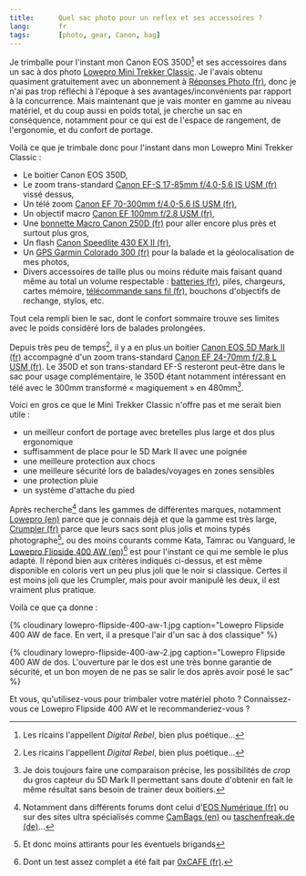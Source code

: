 ```yaml
---
title:      Quel sac photo pour un reflex et ses accessoires ?
lang:       fr
tags:       [photo, gear, Canon, bag]
---
```


Je trimballe pour l'instant mon Canon EOS 350D[^1] et ses accessoires dans un sac à dos photo [Lowepro Mini Trekker Classic](http://www.google.fr/images?hl=fr&q=lowepro+Mini+Trekker+Classic). Je l'avais obtenu quasiment gratuitement avec un abonnement à [Réponses Photo (fr)](http://fr.wikipedia.org/wiki/R%C3%A9ponses_Photo), donc je n'ai pas trop réfléchi à l'époque à ses avantages/inconvénients par rapport à la concurrence. Mais maintenant que je vais monter en gamme au niveau matériel, et du coup aussi en poids total, je cherche un sac en conséquence, notamment pour ce qui est de l'espace de rangement, de l'ergonomie, et du confort de portage.


[^1]: Les ricains l'appellent *Digital Rebel*, bien plus poétique…

Voilà ce que je trimbale donc pour l'instant dans mon Lowepro Mini Trekker Classic :

- Le boitier Canon EOS 350D,
- Le zoom trans-standard [Canon EF-S 17-85mm f/4.0-5.6 IS USM (fr)](http://www.amazon.fr/dp/B0002XNRG4/gasteroprod-21) vissé dessus,
- Un télé zoom [Canon EF 70-300mm f/4.0-5.6 IS USM (fr)](http://www.amazon.fr/dp/B000B84KB6/gasteroprod-21),
- Un objectif macro [Canon EF 100mm f/2.8 USM (fr)](http://www.amazon.fr/dp/B00005KHRX/gasteroprod-21),
- Une [bonnette Macro Canon 250D (fr)](http://www.amazon.fr/dp/B00008AZZI/gasteroprod-21) pour aller encore plus près et surtout plus gros,
- Un flash [Canon Speedlite 430 EX II (fr)](http://www.amazon.fr/dp/B001AXFV5A/gasteroprod-21),
- Un [GPS Garmin Colorado 300 (fr)](http://www.amazon.fr/dp/B0012XKCXO/gasteroprod-21) pour la balade et la géolocalisation de mes photos,
- Divers accessoires de taille plus ou moins réduite mais faisant quand même au total un volume respectable : [batteries (fr)](http://www.amazon.fr/dp/B000ZNY2O2/gasteroprod-21), piles, chargeurs, cartes mémoire, [télécommande sans fil (fr)](http://www.amazon.fr/dp/B00005LLPA/gasteroprod-21), bouchons d'objectifs de rechange, stylos, etc.

Tout cela rempli bien le sac, dont le confort sommaire trouve ses limites avec le poids considéré lors de balades prolongées.

Depuis très peu de temps[^1], il y a en plus un boitier [Canon EOS 5D Mark II (fr)](http://www.amazon.fr/dp/B001G7PBIC/gasteroprod-21) accompagné d'un zoom trans-standard [Canon EF 24-70mm f/2.8 L USM (fr)](http://www.amazon.fr/dp/B00007EE8M). Le 350D et son trans-standard EF-S resteront peut-être dans le sac pour usage complémentaire, le 350D étant notamment intéressant en télé avec le 300mm transformé « magiquement » en 480mm[^2].

Voici en gros ce que le Mini Trekker Classic n'offre pas et me serait bien utile :

- un meilleur confort de portage avec bretelles plus large et dos plus ergonomique
- suffisamment de place pour le 5D Mark II avec une poignée
- une meilleure protection aux chocs
- une meilleure sécurité lors de balades/voyages en zones sensibles
- une protection pluie
- un système d'attache du pied

Après recherche[^3] dans les gammes de différentes marques, notamment [Lowepro (en)](http://www.lowepro.com/) parce que je connais déjà et que la gamme est très large, [Crumpler (fr)](http://www.crumpler.fr/?categroy=Photo_Bags&page=products&category=3) parce que leurs sacs sont plus jolis et moins typés photographe[^4], ou des moins courants comme Kata, Tamrac ou Vanguard, le [Lowepro Flipside 400 AW (en)](http://products.lowepro.com/product/Flipside-400%20AW,2116.htm)[^5] est pour l'instant ce qui me semble le plus adapté. Il répond bien aux critères indiqués ci-dessus, et est même disponible en coloris vert un peu plus joli que le noir si classique. Certes il est moins joli que les Crumpler, mais pour avoir manipulé les deux, il est vraiment plus pratique.

Voilà ce que ça donne :

{% cloudinary lowepro-flipside-400-aw-1.jpg caption="Lowepro Flipside 400 AW de face. En vert, il a presque l'air d'un sac à dos classique" %}

{% cloudinary lowepro-flipside-400-aw-2.jpg caption="Lowepro Flipside 400 AW de dos. L'ouverture par le dos est une très bonne garantie de sécurité, et un bon moyen de ne pas se salir le dos après avoir posé le sac" %}


Et vous, qu'utilisez-vous pour trimbaler votre matériel photo ? Connaissez-vous ce Lowepro Flipside 400 AW et le recommanderiez-vous ?



[^1]: Canon a du mal à livrer ses distributeurs, mais le Père Noël l'a peut-être aidé à améliorer sa logistique…

[^2]: Je dois toujours faire une comparaison précise, les possibilités de *crop* du gros capteur du 5D Mark II permettant sans doute d'obtenir en fait le même résultat sans besoin de trainer deux boitiers.

[^3]: Notamment dans différents forums dont celui d'[EOS Numérique (fr)](http://www.eos-numerique.com/forums/f35/sacs-photo-les-marques-et-modeles-vos-avis-et-commentaires-50504/) ou sur des sites ultra spécialisés comme [CamBags (en)](http://www.cambags.com/camera_bag_mainpage.htm) ou [taschenfreak.de (de)](http://taschenfreak.de/indexliste.htm)…

[^4]: Et donc moins attirants pour les éventuels brigands

[^5]: Dont un test assez complet a été fait par [0xCAFE (fr)](http://bloguedegeek.net/2008/10/28/lowepro-flipside-400-aw-sac-a-dos-pour-photographe-evaluation/).
